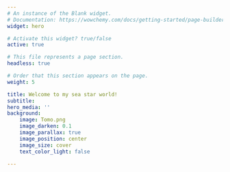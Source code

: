 ```yaml
---
# An instance of the Blank widget.
# Documentation: https://wowchemy.com/docs/getting-started/page-builder/
widget: hero

# Activate this widget? true/false
active: true

# This file represents a page section.
headless: true

# Order that this section appears on the page.
weight: 5

title: Welcome to my sea star world!
subtitle:
hero_media: ''
background:
    image: Tomo.png
    image_darken: 0.1
    image_parallax: true
    image_position: center
    image_size: cover
    text_color_light: false

---
```


